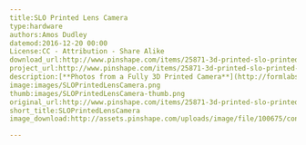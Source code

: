 ```yaml
---
title:SLO Printed Lens Camera
type:hardware
authors:Amos Dudley
datemod:2016-12-20 00:00
License:CC - Attribution - Share Alike
download_url:http://www.pinshape.com/items/25871-3d-printed-slo-printed-lens-camera/download/25871
project_url:http://www.pinshape.com/items/25871-3d-printed-slo-printed-lens-camera
description:[**Photos from a Fully 3D Printed Camera**](http://formlabs.com/stories/photos-from-a-3d-printed-camera/)**[Creating camera lenses with stereolithography](http://formlabs.com/stories/creating-camera-lenses-with-stereolithography/)**You can read about the camera's **[design process here](http://amosdudley.com/weblog/SLO-Camera).**[**Camera User Guide**](http://amosdudley.com/weblog/CameraUserguide.pdf)
image:images/SLOPrintedLensCamera.png
thumb:images/SLOPrintedLensCamera-thumb.png
original_url:http://www.pinshape.com/items/25871-3d-printed-slo-printed-lens-camera
short_title:SLOPrintedLensCamera
image_download:http://assets.pinshape.com/uploads/image/file/100675/container_slo-printed-lens-camera-3d-printing-100675.jpg

---
```

